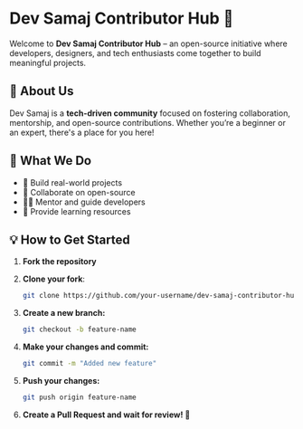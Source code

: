 # Dev Samaj Contributor Hub 🚀

Welcome to **Dev Samaj Contributor Hub** – an open-source initiative where developers, designers, and tech enthusiasts come together to build meaningful projects. 

## 🌟 About Us
Dev Samaj is a **tech-driven community** focused on fostering collaboration, mentorship, and open-source contributions. Whether you’re a beginner or an expert, there's a place for you here!

## 📌 What We Do
- 🚀 Build real-world projects
- 🤝 Collaborate on open-source
- 🧑‍🏫 Mentor and guide developers
- 📖 Provide learning resources

## 💡 How to Get Started
1. **Fork the repository**

2. **Clone your fork**:  
   ```bash
   git clone https://github.com/your-username/dev-samaj-contributor-hub.git
   ```
   
3. **Create a new branch:**
   ```bash
   git checkout -b feature-name
   ```

4. **Make your changes and commit:**
   ```bash
   git commit -m "Added new feature"
   ```

5. **Push your changes:**
   ```bash
   git push origin feature-name
   ```

6. **Create a Pull Request and wait for review! 🎉**

